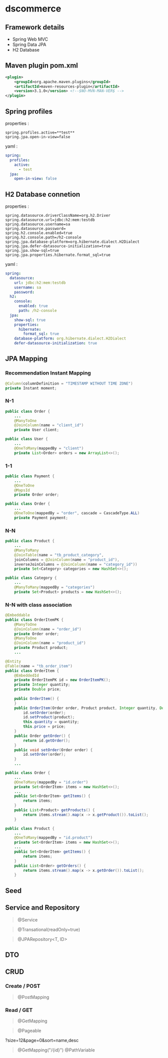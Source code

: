 # dscommerce

## Framework details

- Spring Web MVC
- Spring Data JPA
- H2 Database

## Maven plugin pom.xml
```xml
<plugin>
	<groupId>org.apache.maven.plugins</groupId>
	<artifactId>maven-resources-plugin</artifactId>
	<version>3.1.0</version> <!--$NO-MVN-MAN-VER$ -->
</plugin>
```

## Spring profiles

properties :

```
spring.profiles.active=**test**
spring.jpa.open-in-view=false
```

yaml :

```yaml
spring:
  profiles:
    active:
      - test
  jpa:
    open-in-view: false
```

## H2 Database connetion

properties :

```
spring.datasource.driverClassName=org.h2.Driver
spring.datasource.url=jdbc:h2:mem:testdb
spring.datasource.username=sa
spring.datasource.password=
spring.h2.console.enabled=true
spring.h2.console.path=/h2-console
spring.jpa.database-platform=org.hibernate.dialect.H2Dialect
spring.jpa.defer-datasource-initialization=true
spring.jpa.show-sql=true
spring.jpa.properties.hibernate.format_sql=true
```

yaml :

```yaml
spring:
  datasource:
    url: jdbc:h2:mem:testdb
    username: sa
    password:
  h2:
    console:
      enabled: true
      path: /h2-console
  jpa:
    show-sql: true
    properties:
      hibernate:
        format_sql: true
    database-platform: org.hibernate.dialect.H2Dialect
    defer-datasource-initialization: true
```

## JPA Mapping
### Recommendation Instant Mapping
```java
@Column(columnDefinition = "TIMESTAMP WITHOUT TIME ZONE")
private Instant moment;
```
### N-1
```java
public class Order {
	...
	@ManyToOne
	@JoinColumn(name = "client_id")
	private User client;
```
```java
public class User {
	...
	@OneToMany(mappedBy = "client")
	private List<Order> orders = new ArrayList<>();
```
### 1-1
```java
public class Payment {
	...
	@OneToOne
	@MapsId
	private Order order;
```
```java
public class Order {
	...
	@OneToOne(mappedBy = "order", cascade = CascadeType.ALL)
	private Payment payment;
```
### N-N
```java
public class Product {
	...
	@ManyToMany
	@JoinTable(name = "tb_product_category",
	joinColumns = @JoinColumn(name = "product_id"),
	inverseJoinColumns = @JoinColumn(name = "category_id"))
	private Set<Category> categories = new HashSet<>();
```
```java
public class Category {
	...
	@ManyToMany(mappedBy = "categories")
	private Set<Product> products = new HashSet<>();
```
### N-N with class association
```java
@Embeddable
public class OrderItemPK {
	@ManyToOne
	@JoinColumn(name = "order_id")
	private Order order;
	@ManyToOne
	@JoinColumn(name = "product_id")
	private Product product;
	...
```
```java
@Entity
@Table(name = "tb_order_item")
public class OrderItem {
	@EmbeddedId
	private OrderItemPK id = new OrderItemPK();
	private Integer quantity;
	private Double price;
	
	public OrderItem() {
	}
	public OrderItem(Order order, Product product, Integer quantity, Double price) {
		id.setOrder(order);
		id.setProduct(product);
		this.quantity = quantity;
		this.price = price;
	}
	public Order getOrder() {
		return id.getOrder();
	}
	public void setOrder(Order order) {
		id.setOrder(order);
	}
	...
```
```java
public class Order {
	...
	@OneToMany(mappedBy = "id.order")
	private Set<OrderItem> items = new HashSet<>();
	...
	public Set<OrderItem> getItems() {
		return items;
	}
	public List<Product> getProducts() {
		return items.stream().map(x -> x.getProduct()).toList();
	}
```
```java
public class Product {
	...
	@OneToMany(mappedBy = "id.product")
	private Set<OrderItem> items = new HashSet<>();
	...
	public Set<OrderItem> getItems() {
		return items;
	}
	public List<Order> getOrders() {
		return items.stream().map(x -> x.getOrder()).toList();
	}
```
## Seed

## Service and Repository

> @Service

> @Transational(readOnly=true)

> @JPARepository<T, ID>

## DTO

## CRUD

### Create / POST

> @PostMapping

### Read / GET

> @GetMapping

> @Pageable

?size=12&page=0&sort=name,desc

> @GetMapping("/{id}")
> @PathVariable